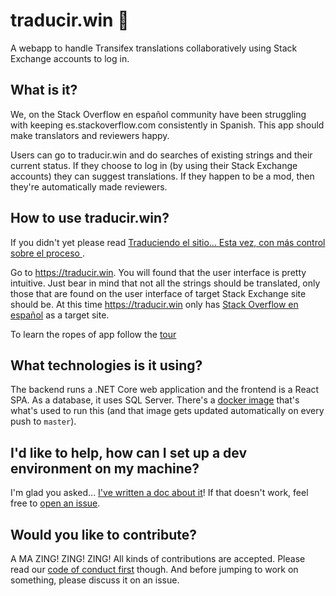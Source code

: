# traducir.win :unicorn:
A webapp to handle Transifex translations collaboratively using Stack Exchange accounts to log in.

## What is it?
We, on the Stack Overflow en español community have been struggling with keeping es.stackoverflow.com consistently in Spanish. This app should make translators and reviewers happy.

Users can go to traducir.win and do searches of existing strings and their current status. If they choose to log in (by using their Stack Exchange accounts) they can suggest translations. If they happen to be a mod, then they're automatically made reviewers.

## How to use traducir.win?

If you didn't yet please read [Traduciendo el sitio… Esta vez, con más control sobre el proceso
](https://es.meta.stackoverflow.com/q/3378).

Go to https://traducir.win. You will found that the user interface is pretty intuitive. Just bear in mind that not all the strings should be translated, only those that are found on the user interface of target Stack Exchange site should be. At this time https://traducir.win only has [Stack Overflow en español](https://es.stackoverflow.com) as a target site.

To learn the ropes of app follow the [tour](/docs/TOUR.md)

## What technologies is it using?
The backend runs a .NET Core web application and the frontend is a React SPA. As a database, it uses SQL Server. There's a [docker image](https://hub.docker.com/r/g3rv4/traducir/) that's what's used to run this (and that image gets updated automatically on every push to `master`).

## I'd like to help, how can I set up a dev environment on my machine?
I'm glad you asked... [I've written a doc about it](https://github.com/g3rv4/Traducir/blob/master/docs/DEV_ENVIRONMENT.md)! If that doesn't work, feel free to [open an issue](https://github.com/g3rv4/Traducir/issues).

## Would you like to contribute?

A MA ZING! ZING! ZING! All kinds of contributions are accepted. Please read our [code of conduct first](https://github.com/g3rv4/Traducir/blob/master/docs/CODE_OF_CONDUCT.md) though. And before jumping to work on something, please discuss it on an issue.

